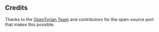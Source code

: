 ## Credits

Thanks to the [OpenTyrian Team](https://github.com/opentyrian/opentyrian) and contributors for the open-source port that makes this possible.

